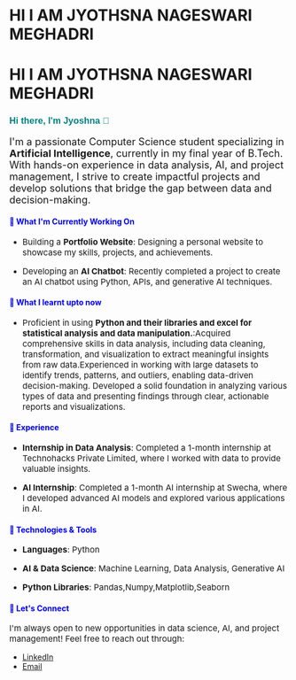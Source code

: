 # HI I AM JYOTHSNA NAGESWARI MEGHADRI
# HI I AM JYOTHSNA NAGESWARI MEGHADRI

<h3 style="font-family: Arial, sans-serif; color: teal">Hi there, I'm Jyoshna 👋</h3>

<p style="font-size:18px">I'm a passionate Computer Science student specializing in <strong>Artificial Intelligence</strong>, currently in my final year of B.Tech. With hands-on experience in data analysis, AI, and project management, I strive to create impactful projects and develop solutions that bridge the gap between data and decision-making.</p>

<h4 style="color:blue">🌱 What I'm Currently Working On</h4>
<ul>
  <li><p style="font-size:15px">Building a <strong>Portfolio Website</strong>: Designing a personal website to showcase my skills, projects, and achievements.</p></li>
  <li><p style="font-size:15px">Developing an <strong>AI Chatbot</strong>: Recently completed a project to create an AI chatbot using Python, APIs, and generative AI techniques.</p></li>
  
</ul>
<h4 style="color:blue">🌱 What I learnt upto now</h4>
<ul>
  <li><p style="font-size:15px">Proficient in using  <strong>Python and their libraries and excel for statistical analysis and data manipulation.</strong>:Acquired comprehensive skills in data analysis, including data cleaning, transformation, and visualization to extract meaningful insights from raw data.Experienced in working with large datasets to identify trends, patterns, and outliers, enabling data-driven decision-making. Developed a solid foundation in analyzing various types of data and presenting findings through clear, actionable reports and visualizations.</p></li>
</ul>
<h4 style="color:blue">💼 Experience</h4>
<ul>
  <li><p style="font-size:15px"><strong>Internship in Data Analysis</strong>: Completed a 1-month internship at Technohacks Private Limited, where I worked with data to provide valuable insights.</p></li>
  <li><p style="font-size:15px"><strong>AI Internship</strong>: Completed a 1-month AI internship at Swecha, where I developed advanced AI models and explored various applications in AI.</p></li>
</ul>
<h4 style="color:blue">🔧 Technologies & Tools</h4>
<ul>
  <li><p style="font-size:15px"><strong>Languages</strong>: Python</p></li>
  <li><p style="font-size:15px"><strong>AI & Data Science</strong>: Machine Learning, Data Analysis, Generative AI</p></li>
  <li><p style="font-size:15px"><strong>Python Libraries</strong>: Pandas,Numpy,Matplotlib,Seaborn</p></li>
  
</ul>

<h4 style="color:blue">🤝 Let's Connect</h4>
<p style="font-size:15px">I'm always open to new opportunities in data science, AI, and project management! Feel free to reach out through:</p>

- [LinkedIn](https://www.linkedin.com/in/jyothsna-nageswari-meghadri-734023234/)
- [Email](mailto:meghadrijyothsnanageswari@gmail.com)


  





  
